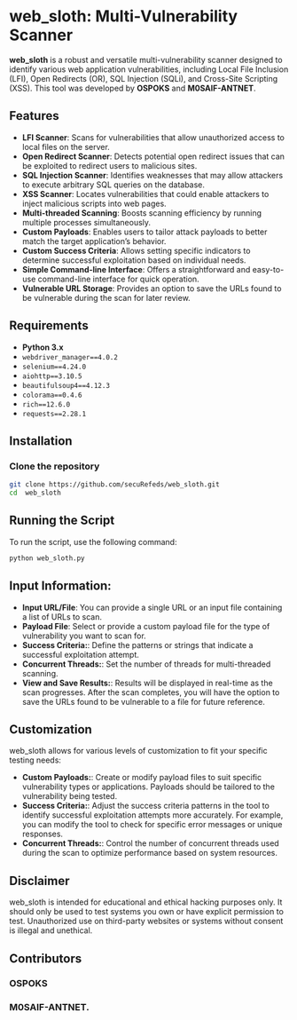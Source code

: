 
# web_sloth: Multi-Vulnerability Scanner

**web_sloth** is a robust and versatile multi-vulnerability scanner designed to identify various web application vulnerabilities, including Local File Inclusion (LFI), Open Redirects (OR), SQL Injection (SQLi), and Cross-Site Scripting (XSS). This tool was developed by **OSPOKS** and **M0SAIF-ANTNET**.

## Features

- **LFI Scanner**: Scans for vulnerabilities that allow unauthorized access to local files on the server.
- **Open Redirect Scanner**: Detects potential open redirect issues that can be exploited to redirect users to malicious sites.
- **SQL Injection Scanner**: Identifies weaknesses that may allow attackers to execute arbitrary SQL queries on the database.
- **XSS Scanner**: Locates vulnerabilities that could enable attackers to inject malicious scripts into web pages.
- **Multi-threaded Scanning**: Boosts scanning efficiency by running multiple processes simultaneously.
- **Custom Payloads**: Enables users to tailor attack payloads to better match the target application’s behavior.
- **Custom Success Criteria**: Allows setting specific indicators to determine successful exploitation based on individual needs.
- **Simple Command-line Interface**: Offers a straightforward and easy-to-use command-line interface for quick operation.
- **Vulnerable URL Storage**: Provides an option to save the URLs found to be vulnerable during the scan for later review.

## Requirements

- **Python 3.x**
- `webdriver_manager==4.0.2`
- `selenium==4.24.0`
- `aiohttp==3.10.5`
- `beautifulsoup4==4.12.3`
- `colorama==0.4.6`
- `rich==12.6.0`
- `requests==2.28.1`

## Installation

### Clone the repository

```bash
git clone https://github.com/secuRefeds/web_sloth.git
cd  web_sloth
```
## Running the Script

To run the script, use the following command:

```bash
python web_sloth.py
```
## Input Information:

- **Input URL/File**: You can provide a single URL or an input file containing a list of URLs to scan.
- **Payload File**: Select or provide a custom payload file for the type of vulnerability you want to scan for.
- **Success Criteria:**:  Define the patterns or strings that indicate a successful exploitation attempt.
- **Concurrent Threads:**: Set the number of threads for multi-threaded scanning.
- **View and Save Results:**: Results will be displayed in real-time as the scan progresses.
After the scan completes, you will have the option to save the URLs found to be vulnerable to a file for future reference.

## Customization

web_sloth allows for various levels of customization to fit your specific testing needs:
- **Custom Payloads:**: Create or modify payload files to suit specific vulnerability types or applications. Payloads should be tailored to the vulnerability being tested.
- **Success Criteria:**: Adjust the success criteria patterns in the tool to identify successful exploitation attempts more accurately. For example, you can modify the tool to check for specific error messages or unique responses.
- **Concurrent Threads:**:  Control the number of concurrent threads used during the scan to optimize performance based on system resources.

## Disclaimer

web_sloth is intended for educational and ethical hacking purposes only. It should only be used to test systems you own or have explicit permission to test. Unauthorized use on third-party websites or systems without consent is illegal and unethical.

## Contributors

 ### **OSPOKS** 
 ### **M0SAIF-ANTNET**.
